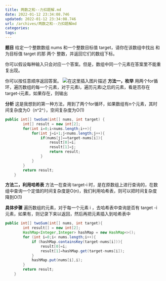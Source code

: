 ```yaml
---
title: 两数之和--力扣题解.md
date: 2022-01-12 23:34:08.746
updated: 2022-01-12 23:34:08.746
url: /archives/两数之和--力扣题解md
categories: 
tags: 
---
```


﻿**题目**
给定一个整数数组 nums 和一个整数目标值 target，请你在该数组中找出 和为目标值 target  的那 两个 整数，并返回它们的数组下标。

你可以假设每种输入只会对应一个答案。但是，数组中同一个元素在答案里不能重复出现。

你可以按任意顺序返回答案。
![在这里插入图片描述](https://img-blog.csdnimg.cn/15f774678a6240b18806de0776484417.png?x-oss-process=image/watermark,type_ZHJvaWRzYW5zZmFsbGJhY2s,shadow_50,text_Q1NETiBA5bCP55m95YWU5aW257OWaQ==,size_19,color_FFFFFF,t_70,g_se,x_16)
**方法一，枚举**
用两个for循环，遍历数组的每一个元素，对于元素i，遍历元素i之后的元素，看是否存在target-i元素，如果存在，则输出

**分析**
这是我想到的第一种方法，用到了两个for循环，如果数组有n个元素，其时间复杂度为O（n^2^），空间复杂度为O(1)

```java
public int[] twoSum(int[] nums, int target) {
        int[] result = new int[2];
        for(int i=0;i<nums.length;i++){
            for(int j=i+1;j<nums.length;j++){
                if(nums[j]==target-nums[i]){
                    result[0]=i;
                    result[1]=j;
                    return result;
                }
            }
        }
        return result;
    }
```

**方法二，利用哈希表**
方法一在查询 target-i 时，是在原数组上进行查询的，在数组中查询一个定值的时间复杂度是O(n)，我们利用哈希表，则可以把时间复杂度降到O(1)

**具体步骤**
遍历数组的元素，对于每一个元素 i ，去哈希表中查询是否有 target -i 元素，如果有，则记录下来以返回，然后再把元素插入到哈希表中

```java
public int[] twoSum(int[] nums, int target){
        int result[] = new int[2];
        HashMap<Integer,Integer> hashMap = new HashMap<>();
        for (int i=0;i< nums.length;i++){
            if (hashMap.containsKey(target-nums[i])){
                result[0]=i;
                result[1]=hashMap.get(target-nums[i]);
            }
            hashMap.put(nums[i],i);
        }
        return result;
    }
```